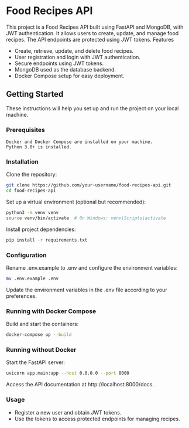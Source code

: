 # Food Recipes API

This project is a Food Recipes API built using FastAPI and MongoDB, with JWT authentication. It allows users to create, update, and manage food recipes. The API endpoints are protected using JWT tokens.
Features

- Create, retrieve, update, and delete food recipes. 
- User registration and login with JWT authentication. 
- Secure endpoints using JWT tokens. 
- MongoDB used as the database backend. 
- Docker Compose setup for easy deployment.

## Getting Started

These instructions will help you set up and run the project on your local machine.

### Prerequisites

    Docker and Docker Compose are installed on your machine.
    Python 3.8+ is installed.

### Installation

Clone the repository:

```bash
git clone https://github.com/your-username/food-recipes-api.git
cd food-recipes-api
```

Set up a virtual environment (optional but recommended):

```bash
python3 -m venv venv
source venv/bin/activate  # On Windows: venv\Scripts\activate
```
Install project dependencies:

```bash
pip install -r requirements.txt
```

### Configuration

Rename .env.example to .env and configure the environment variables:

```bash
mv .env.example .env
```

Update the environment variables in the .env file according to your preferences.

### Running with Docker Compose

Build and start the containers:

```bash
docker-compose up --build
```

### Running without Docker

Start the FastAPI server:

```bash
uvicorn app.main:app --host 0.0.0.0 --port 8000
```

Access the API documentation at http://localhost:8000/docs.

### Usage
- Register a new user and obtain JWT tokens. 
- Use the tokens to access protected endpoints for managing recipes.